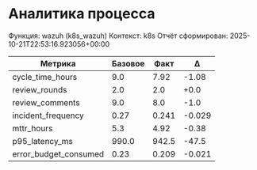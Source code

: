# Аналитика процесса

Функция: wazuh (k8s_wazuh)
Контекст: k8s
Отчёт сформирован: 2025-10-21T22:53:16.923056+00:00

| Метрика | Базовое | Факт | Δ |
|---------|---------|------|---|
| cycle_time_hours | 9.0 | 7.92 | -1.08 |
| review_rounds | 2.0 | 2.0 | +0.0 |
| review_comments | 9.0 | 8.0 | -1.0 |
| incident_frequency | 0.27 | 0.241 | -0.029 |
| mttr_hours | 5.3 | 4.92 | -0.38 |
| p95_latency_ms | 990.0 | 942.5 | -47.5 |
| error_budget_consumed | 0.23 | 0.209 | -0.021 |

